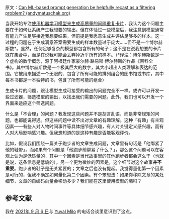 原文：[Can ML-based prompt generation be helpfully recast as a filtering problem? (andymatuschak.org)](https://notes.andymatuschak.org/zQ4E1DXZoZTTitsik89ZcvXMu8dQMkJzRUS)

当我开始专注[使用机器学习模型来生成高质量的间隔重复卡片](https://notes.andymatuschak.org/z2DY7qsP5iHsiA5hxUHheV8hu7Xe96vdGyYX)，我认为这个问题主要在于如何让系统产生我想要的输出。但在体验过一些模型后，我注意到模型通常有能力产生足够接近我想要结果，但前提是我愿意生成并评估足够多的样本。这一过程的问题在于生成满意答案需要生成的样本数量过于庞大……但不是一个博尔赫斯数\*。显然，任何足够复杂的模型都包含所有的句子；这不是在说我想要的卡片就在集合中，而是在说我可能会丢弃掉近乎所有的样本。（\*译注：博尔赫斯数是一个虚构的数学概念，源于阿根廷作家豪尔赫·路易斯·博尔赫斯的作品《百科全书》。其中博尔赫斯数是一个极其巨大的数字，其大小超出人类理解和表达的范围。它被用来描述一个无限的、包含了所有可能的排列组合的图书馆或书库，其中每本书都是一本独特的书，包含了所有可能的组合）

生成卡片的问题，跟让模型生成可接受的输出的问题完全不一样。或许可以开发一些过滤器，筛选模型的输出，以找出我们需要的问题。此外，我们也可以开发一个界面来适应这个筛选问题。

什么是「不合理」的问题？我发现这些问题并不是胡言乱语，而是非常规矩的问题，也都能说得通。但这些问题中读不出对文章的有趣理解。这种「有趣」有主观因素——有些人对人物时间事件等具体细节感兴趣，有人对关键定义感兴趣，而有人对大局影响感兴趣。但我想知道的是这种有趣是否能客观评价。

比如，假设我们围绕一篇关于跑步者的文章生成问题，文章里有句话是「他绑紧了他的鞋带」，而如果有个问题是「他跑步前绑紧了什么？」，那么这个问题可以在客观上认为是低质量的，其中一个因素是当代故事里的其他跑步者都会这么干（也就是说，这条信息是低熵的）。另一个更为微妙的因素是，这个细节对这个故事**并不重要**。跑步者的鞋子是无关紧要的；文章之后也没有提起。我觉得量化第一个因素是可行的，但我不确定如何量化第二个因素。有个笨想法：如果你移除文章的某处细节，文章的自编码向量会移动多少？我们能在这里使用模型的熵吗？

## 参考文献

我在 [2021年 9 月 6 日](https://notes.andymatuschak.org/zYhPmghQMv93jZsGwPfLcZx7E4npiQc87xX)与 [Yuval Milo](https://notes.andymatuschak.org/zJ55L18u5sagXqnMWh5szwfZ388oGQbyfW3) 的电话会谈里意识到了这点。